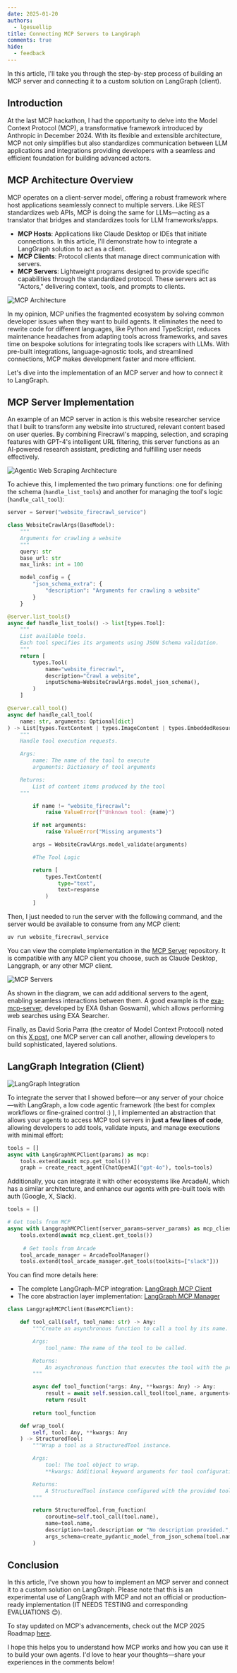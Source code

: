 ```yaml
---
date: 2025-01-20
authors:
  - lgesuellip
title: Connecting MCP Servers to LangGraph
comments: true
hide:
  - feedback
---
```


<style>
.md-content {
    text-align: justify;
}
</style>

In this article, I'll take you through the step-by-step process of building an MCP server and connecting it to a custom solution on LangGraph (client).

<!-- more -->

## Introduction

At the last MCP hackathon, I had the opportunity to delve into the Model Context Protocol (MCP), a transformative framework introduced by Anthropic in December 2024. With its flexible and extensible architecture, MCP not only simplifies but also standardizes communication between LLM applications and integrations providing developers with a seamless and efficient foundation for building advanced actors.

## MCP Architecture Overview

MCP operates on a client-server model, offering a robust framework where host applications seamlessly connect to multiple servers.
Like REST standardizes web APIs, MCP is doing the same for LLMs—acting as a translator that bridges and standardizes tools for LLM frameworks/apps.

 - **MCP Hosts**: Applications like Claude Desktop or IDEs that initiate connections. In this article, I'll demonstrate how to integrate a LangGraph solution to act as a client.
 - **MCP Clients**: Protocol clients that manage direct communication with servers.
 - **MCP Servers**: Lightweight programs designed to provide specific capabilities through the standardized protocol. These servers act as "Actors," delivering context, tools, and prompts to clients.

![MCP Architecture](../../assets/mcp_architecture.png)

In my opinion, MCP unifies the fragmented ecosystem by solving common developer issues when they want to build agents. It eliminates the need to rewrite code for different languages, like Python and TypeScript, reduces maintenance headaches from adapting tools across frameworks, and saves time on bespoke solutions for integrating tools like scrapers with LLMs. With pre-built integrations, language-agnostic tools, and streamlined connections, MCP makes development faster and more efficient.

Let's dive into the implementation of an MCP server and how to connect it to LangGraph.

## MCP Server Implementation

An example of an MCP server in action is this website researcher service that I built to transform any website into structured, relevant content based on user queries. By combining Firecrawl's mapping, selection, and scraping features with GPT-4's intelligent URL filtering, this server functions as an AI-powered research assistant, predicting and fulfilling user needs effectively.

![Agentic Web Scraping Architecture](../../assets/mcp_web_firecrawl_server.png)

To achieve this, I implemented the two primary functions: one for defining the schema (`handle_list_tools`) and another for managing the tool's logic (`handle_call_tool`):

```python
server = Server("website_firecrawl_service")

class WebsiteCrawlArgs(BaseModel):
    """
    Arguments for crawling a website
    """
    query: str
    base_url: str
    max_links: int = 100

    model_config = {
        "json_schema_extra": {
            "description": "Arguments for crawling a website"
        }
    }

@server.list_tools()
async def handle_list_tools() -> list[types.Tool]:
    """
    List available tools.
    Each tool specifies its arguments using JSON Schema validation.
    """
    return [
        types.Tool(
            name="website_firecrawl",
            description="Crawl a website",
            inputSchema=WebsiteCrawlArgs.model_json_schema(),
        )
    ]

@server.call_tool()
async def handle_call_tool(
    name: str, arguments: Optional[dict]
) -> List[types.TextContent | types.ImageContent | types.EmbeddedResource]:
    """
    Handle tool execution requests.

    Args:
        name: The name of the tool to execute
        arguments: Dictionary of tool arguments

    Returns:
        List of content items produced by the tool
    """

        if name != "website_firecrawl":
            raise ValueError(f"Unknown tool: {name}")

        if not arguments:
            raise ValueError("Missing arguments")

        args = WebsiteCrawlArgs.model_validate(arguments)

        #The Tool Logic

        return [
            types.TextContent(
                type="text",
                text=response
            )
        ]
```

Then, I just needed to run the server with the following command, and the server would be available to consume from any MCP client:

```bash
uv run website_firecrawl_service
```

You can view the complete implementation in the [MCP Server](https://github.com/lgesuellip/researcher_agent/tree/main/servers) repository. It is compatible with any MCP client you choose, such as Claude Desktop, Langgraph, or any other MCP client.

![MCP Servers](../../assets/mcp_servers.png)

As shown in the diagram, we can add additional servers to the agent, enabling seamless interactions between them. A good example is the [exa-mcp-server](https://github.com/exa-labs/exa-mcp-server), developed by EXA (Ishan Goswami), which allows performing web searches using EXA Searcher.

Finally, as David Soria Parra (the creator of Model Context Protocol) noted on this [X post](https://x.com/lgesuelli_p/status/1866622405340434490), one MCP server can call another, allowing developers to build sophisticated, layered solutions.

## LangGraph Integration (Client)

![LangGraph Integration](../../assets/mcp_server-client.png)

To integrate the server that I showed before—or any server of your choice—with LangGraph, a low code agentic framework (the best for complex workflows or fine-grained control :) ), I implemented an abstraction that allows your agents to access MCP tool servers in **just a few lines of code**, allowing developers to add tools, validate inputs, and manage executions with minimal effort:

```python
tools = []
async with LangGraphMCPClient(params) as mcp:
    tools.extend(await mcp.get_tools())
    graph = create_react_agent(ChatOpenAI("gpt-4o"), tools=tools)
```
Additionally, you can integrate it with other ecosystems like ArcadeAI, which has a similar architecture, and enhance our agents with pre-built tools with auth (Google, X, Slack).

```python
tools = []

# Get tools from MCP
async with LanggraphMCPClient(server_params=server_params) as mcp_client:
    tools.extend(await mcp_client.get_tools())
    
     # Get tools from Arcade
    tool_arcade_manager = ArcadeToolManager()
    tools.extend(tool_arcade_manager.get_tools(toolkits=["slack"]))
```

You can find more details here:
 
- The complete LangGraph-MCP integration: [LangGraph MCP Client](https://github.com/lgesuellip/researcher_agent/tree/main/core)
- The core abstraction layer implementation: [LangGraph MCP Manager](https://github.com/lgesuellip/researcher_agent/blob/main/core/clients/langgraph/client.py)

```python
class LanggraphMCPClient(BaseMCPClient):

    def tool_call(self, tool_name: str) -> Any:
        """Create an asynchronous function to call a tool by its name.

        Args:
            tool_name: The name of the tool to be called.

        Returns:
            An asynchronous function that executes the tool with the provided arguments.
        """

        async def tool_function(*args: Any, **kwargs: Any) -> Any:
            result = await self.session.call_tool(tool_name, arguments=kwargs)
            return result
        
        return tool_function

    def wrap_tool(
        self, tool: Any, **kwargs: Any
    ) -> StructuredTool:
        """Wrap a tool as a StructuredTool instance.

        Args:
            tool: The tool object to wrap.
            **kwargs: Additional keyword arguments for tool configuration.

        Returns:
            A StructuredTool instance configured with the provided tool and arguments.
        """

        return StructuredTool.from_function(
            coroutine=self.tool_call(tool.name),
            name=tool.name,
            description=tool.description or "No description provided.",
            args_schema=create_pydantic_model_from_json_schema(tool.name, tool.inputSchema),
        )
```

## Conclusion

In this article, I've shown you how to implement an MCP server and connect it to a custom solution on LangGraph.
Please note that this is an experimental use of LangGraph with MCP and not an official or production-ready implementation (IT NEEDS TESTING and corresponding EVALUATIONS 😊).

To stay updated on MCP's advancements, check out the MCP 2025 Roadmap [here](https://modelcontextprotocol.io/development/roadmap). 

I hope this helps you to understand how MCP works and how you can use it to build your own agents.
I'd love to hear your thoughts—share your experiences in the comments below!